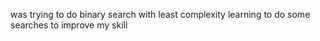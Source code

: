 was trying to do binary search with least complexity
learning to do some searches to improve my skill 
